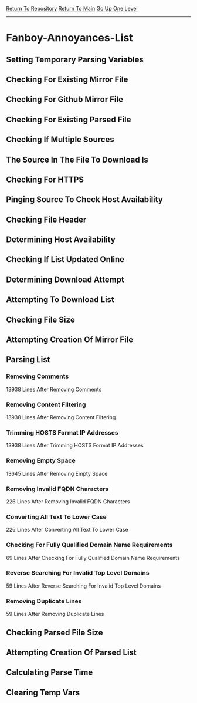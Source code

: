 [Return To Repository](https://github.com/deathbybandaid/piholeparser/)
[Return To Main](https://github.com/deathbybandaid/piholeparser/blob/master/RecentRunLogs/Mainlog.md)
[Go Up One Level](https://github.com/deathbybandaid/piholeparser/blob/master/RecentRunLogs/TopLevelScripts/30-Processing-External-Blacklists.md)
____________________________________
# Fanboy-Annoyances-List
## Setting Temporary Parsing Variables
## Checking For Existing Mirror File
## Checking For Github Mirror File
## Checking For Existing Parsed File
## Checking If Multiple Sources
## The Source In The File To Download Is
## Checking For HTTPS
## Pinging Source To Check Host Availability
## Checking File Header
## Determining Host Availability
## Checking If List Updated Online
## Determining Download Attempt
## Attempting To Download List
## Checking File Size
## Attempting Creation Of Mirror File
## Parsing List
### Removing Comments
13938 Lines After Removing Comments
### Removing Content Filtering
13938 Lines After Removing Content Filtering
### Trimming HOSTS Format IP Addresses
13938 Lines After Trimming HOSTS Format IP Addresses
### Removing Empty Space
13645 Lines After Removing Empty Space
### Removing Invalid FQDN Characters
226 Lines After Removing Invalid FQDN Characters
### Converting All Text To Lower Case
226 Lines After Converting All Text To Lower Case
### Checking For Fully Qualified Domain Name Requirements
69 Lines After Checking For Fully Qualified Domain Name Requirements
### Reverse Searching For Invalid Top Level Domains
59 Lines After Reverse Searching For Invalid Top Level Domains
### Removing Duplicate Lines
59 Lines After Removing Duplicate Lines
## Checking Parsed File Size
## Attempting Creation Of Parsed List
## Calculating Parse Time
## Clearing Temp Vars
